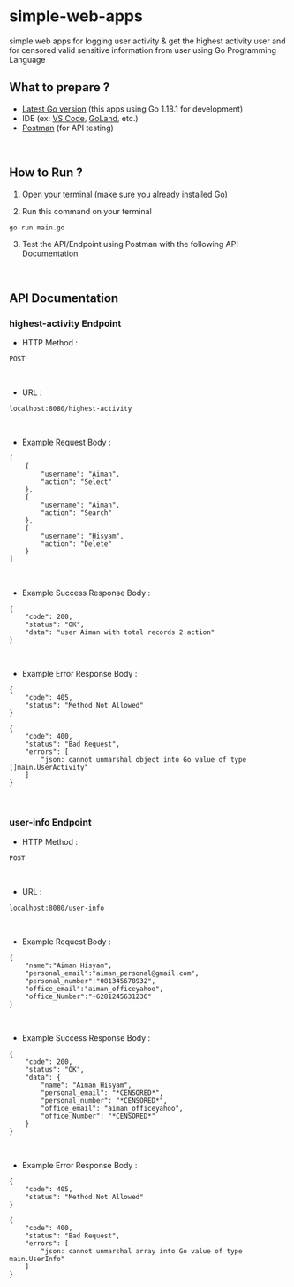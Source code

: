 # simple-web-apps

simple web apps for logging user activity & get the highest activity user and for censored valid sensitive information from user using Go Programming Language
<br>

## What to prepare ?
- [Latest Go version](https://go.dev/doc/install) (this apps using Go 1.18.1 for development)
- IDE (ex: [VS Code](https://code.visualstudio.com/download), [GoLand](https://www.jetbrains.com/help/go/installation-guide.html), etc.)
- [Postman](https://www.postman.com/downloads/) (for API testing)
<br>

## How to Run ?
1. Open your terminal (make sure you already installed Go)

2. Run this command on your terminal
```
go run main.go
```
3. Test the API/Endpoint using Postman with the following API Documentation
<br>

## API Documentation

### highest-activity Endpoint
- HTTP Method : 
```
POST
```
<br>

- URL :
```
localhost:8080/highest-activity
```
<br>

- Example Request Body :
```
[
    {
        "username": "Aiman",
        "action": "Select"
    },
    {
        "username": "Aiman",
        "action": "Search"
    },
    {
        "username": "Hisyam",
        "action": "Delete"
    }
]
```
<br>

- Example Success Response Body :
```
{
    "code": 200,
    "status": "OK",
    "data": "user Aiman with total records 2 action"
}
```

<br>

- Example Error Response Body :
```
{
    "code": 405,
    "status": "Method Not Allowed"
}
```
```
{
    "code": 400,
    "status": "Bad Request",
    "errors": [
        "json: cannot unmarshal object into Go value of type []main.UserActivity"
    ]
}
```
<br>

### user-info Endpoint
- HTTP Method : 
```
POST
```
<br>

- URL :
```
localhost:8080/user-info
```
<br>

- Example Request Body :
```
{
    "name":"Aiman Hisyam",
    "personal_email":"aiman_personal@gmail.com",
    "personal_number":"081345678932",
    "office_email":"aiman_officeyahoo",
    "office_Number":"+6281245631236"
}
```
<br>

- Example Success Response Body :
```
{
    "code": 200,
    "status": "OK",
    "data": {
        "name": "Aiman Hisyam",
        "personal_email": "*CENSORED*",
        "personal_number": "*CENSORED*",
        "office_email": "aiman_officeyahoo",
        "office_Number": "*CENSORED*"
    }
}
```
<br>

- Example Error Response Body :
```
{
    "code": 405,
    "status": "Method Not Allowed"
}
```
```
{
    "code": 400,
    "status": "Bad Request",
    "errors": [
        "json: cannot unmarshal array into Go value of type main.UserInfo"
    ]
}
```
